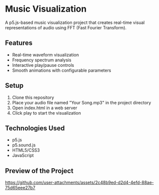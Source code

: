# Music Visualization

A p5.js-based music visualization project that creates real-time visual representations of audio using FFT (Fast Fourier Transform).

## Features
- Real-time waveform visualization
- Frequency spectrum analysis
- Interactive play/pause controls
- Smooth animations with configurable parameters

## Setup
1. Clone this repository
2. Place your audio file named "Your Song.mp3" in the project directory
3. Open index.html in a web server
4. Click play to start the visualization

## Technologies Used
- p5.js
- p5.sound.js
- HTML5/CSS3
- JavaScript

## Preview of the Project
https://github.com/user-attachments/assets/2c48b9ed-d2d4-4efd-88ae-75d65eee27b7

